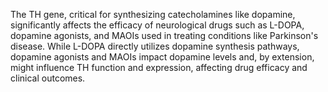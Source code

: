 The TH gene, critical for synthesizing catecholamines like dopamine, significantly affects the efficacy of neurological drugs such as L-DOPA, dopamine agonists, and MAOIs used in treating conditions like Parkinson's disease. While L-DOPA directly utilizes dopamine synthesis pathways, dopamine agonists and MAOIs impact dopamine levels and, by extension, might influence TH function and expression, affecting drug efficacy and clinical outcomes.